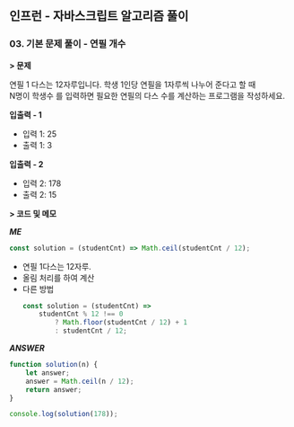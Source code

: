 ## 인프런 - 자바스크립트 알고리즘 풀이

### **03.** 기본 문제 풀이 - 연필 개수

**> 문제**

연필 1 다스는 12자루입니다. 학생 1인당 연필을 1자루씩 나누어 준다고 할 때  
N명이 학생수 를 입력하면 필요한 연필의 다스 수를 계산하는 프로그램을 작성하세요.

**입출력 - 1**

-   입력 1: 25
-   출력 1: 3

**입출력 - 2**

-   입력 2: 178
-   출력 2: 15

**> 코드 및 메모**

**_ME_**

```js
const solution = (studentCnt) => Math.ceil(studentCnt / 12);
```

-   연필 1다스는 12자루.
-   올림 처리를 하여 계산
-   다른 방법
    ```js
    const solution = (studentCnt) =>
        studentCnt % 12 !== 0
            ? Math.floor(studentCnt / 12) + 1
            : studentCnt / 12;
    ```

**_ANSWER_**

```js
function solution(n) {
    let answer;
    answer = Math.ceil(n / 12);
    return answer;
}

console.log(solution(178));
```
